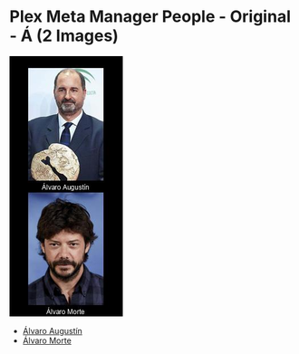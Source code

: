 # Plex Meta Manager People - Original - Á (2 Images)
![Grid](grid.jpg)

* [Álvaro Augustín](https://raw.githubusercontent.com/meisnate12/Plex-Meta-Manager-People/master/Á/Images/%C3%81lvaro%20August%C3%ADn.jpg)
* [Álvaro Morte](https://raw.githubusercontent.com/meisnate12/Plex-Meta-Manager-People/master/Á/Images/%C3%81lvaro%20Morte.jpg)